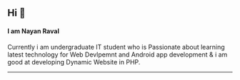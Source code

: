 ## Hi 👋
#### I am Nayan Raval
Currently i am undergraduate IT student who is Passionate about learning latest technology for Web Devlpemnt and Android app development & i am good at developing Dynamic Website in PHP.
<hr>
<div>
  
</div>
